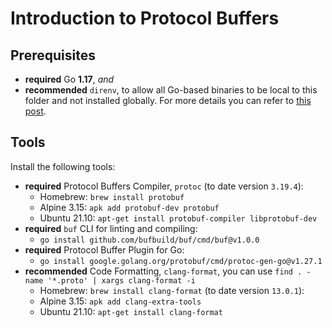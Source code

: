 # Introduction to Protocol Buffers

## Prerequisites

* **required** Go **1.17**, _and_
* **recommended** `direnv`, to allow all Go-based binaries to be local to this folder and not installed globally. For more details you can refer to [this post](https://mariocarrion.com/2020/11/20/golang-go-tool-direnv.html).

## Tools

Install the following tools:

* **required** Protocol Buffers Compiler, `protoc` (to date version `3.19.4`):
    * Homebrew: `brew install protobuf`
    * Alpine 3.15: `apk add protobuf-dev protobuf`
    * Ubuntu 21.10: `apt-get install protobuf-compiler libprotobuf-dev`
* **required** `buf` CLI for linting and compiling:
    * `go install github.com/bufbuild/buf/cmd/buf@v1.0.0`
* **required** Protocol Buffer Plugin for Go:
    * `go install google.golang.org/protobuf/cmd/protoc-gen-go@v1.27.1`
* **recommended** Code Formatting, `clang-format`, you can use `find . -name '*.proto' | xargs clang-format -i`
    * Homebrew: `brew install clang-format` (to date version `13.0.1`):
    * Alpine 3.15: `apk add clang-extra-tools`
    * Ubuntu 21.10: `apt-get install clang-format`
